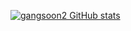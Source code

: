 [![gangsoon2 GitHub stats](https://github-readme-stats.vercel.app/api?username=gangsoon2)](https://github.com/gangsoon2/github-readme-stats)

